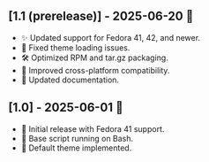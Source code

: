 ## [1.1 (prerelease)] - 2025-06-20 🚀
- ✨ Updated support for Fedora 41, 42, and newer.
- 🐛 Fixed theme loading issues.
- 🛠 Optimized RPM and tar.gz packaging.
- 🐧 Improved cross-platform compatibility.
- 📝 Updated documentation.

## [1.0] - 2025-06-01 🎉
- 🚀 Initial release with Fedora 41 support.
- 🐚 Base script running on Bash.
- 🎨 Default theme implemented.
